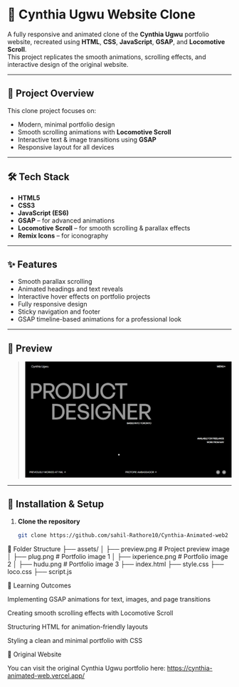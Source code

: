 # 🎨 Cynthia Ugwu Website Clone

A fully responsive and animated clone of the **Cynthia Ugwu** portfolio website, recreated using **HTML**, **CSS**, **JavaScript**, **GSAP**, and **Locomotive Scroll**.  
This project replicates the smooth animations, scrolling effects, and interactive design of the original website.

---

## 📌 Project Overview
This clone project focuses on:
- Modern, minimal portfolio design
- Smooth scrolling animations with **Locomotive Scroll**
- Interactive text & image transitions using **GSAP**
- Responsive layout for all devices

---

## 🛠️ Tech Stack
- **HTML5**
- **CSS3**
- **JavaScript (ES6)**
- **GSAP** – for advanced animations
- **Locomotive Scroll** – for smooth scrolling & parallax effects
- **Remix Icons** – for iconography

---

## ✨ Features
- Smooth parallax scrolling
- Animated headings and text reveals
- Interactive hover effects on portfolio projects
- Fully responsive design
- Sticky navigation and footer
- GSAP timeline-based animations for a professional look

---

## 📸 Preview
> ![Website Preview](https://github.com/sahil-Rathore10/Cynthia-Animated-web2/blob/main/preview.png)  


---

## 🚀 Installation & Setup
1. **Clone the repository**
   ```bash
   git clone https://github.com/sahil-Rathore10/Cynthia-Animated-web2

📂 Folder Structure
├── assets/
│   ├── preview.png         # Project preview image
│   ├── plug.png            # Portfolio image 1
│   ├── ixperience.png      # Portfolio image 2
│   ├── hudu.png            # Portfolio image 3
├── index.html
├── style.css
├── loco.css
├── script.js


🎯 Learning Outcomes

Implementing GSAP animations for text, images, and page transitions

Creating smooth scrolling effects with Locomotive Scroll

Structuring HTML for animation-friendly layouts

Styling a clean and minimal portfolio with CSS

🔗 Original Website

You can visit the original Cynthia Ugwu portfolio here:
https://cynthia-animated-web.vercel.app/
